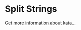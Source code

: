 Split Strings
=
[Get more information about kata...](https://www.codewars.com//kata//kata/515de9ae9dcfc28eb6000001)